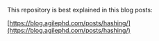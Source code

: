 This repository is best explained in this blog posts:

[https://blog.agilephd.com/posts/hashing/](https://blog.agilephd.com/posts/hashing/)